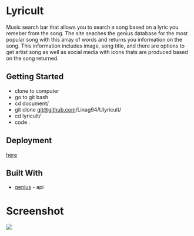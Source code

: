 # Lyricult

Music search bar that allows you to search a song based on a lyric you remeber from the song. The site seaches the genius database for the most popular song with this array of words and returns you information on the song. This information includes image, song title, and there are options to get artist song as well as social media with icons thats are produced based on the song returned. 

## Getting Started


* clone to computer
* go to git bash
* cd document/
* git clone git@github.com/Linag94/Ulyricult/
* cd lyricult/
* code . 

## Deployment

[here](http://www.dropwizard.io/1.0.2/docs/)

## Built With

* [genius](https://docs.genius.com/) - api

# Screenshot

![](https://i.ibb.co/7v70DZr/Screenshot-9.png)
